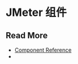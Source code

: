 # JMeter 组件





## Read More

- [Component Reference](https://jmeter.apache.org/usermanual/component_reference.html)
- 